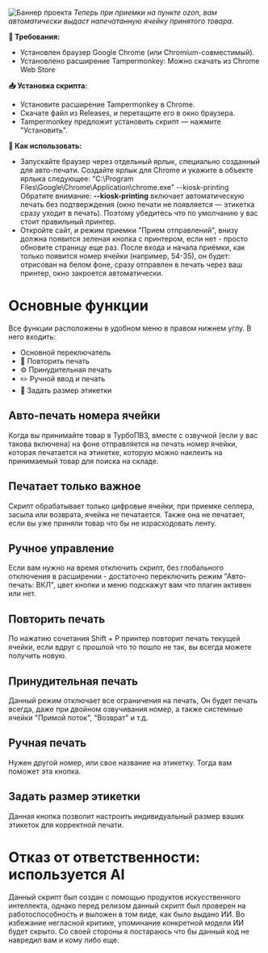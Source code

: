 
![Баннер проекта](https://i.postimg.cc/GhsYG4Vd/Frame-8.png)
*Теперь при приемки на пункте ozon, вам автоматически выдаст напечатанную ячейку принятого товара.*

**🧰 Требования:**
- Установлен браузер Google Chrome (или Chromium-совместимый).
- Установлено расширение Tampermonkey: Можно скачать из Chrome Web Store

**📥 Установка скрипта:**
- Установите расширение Tampermonkey в Chrome.
- Скачате файл из Releases, и перетащите его в окно браузера.
- Tampermonkey предложит установить скрипт — нажмите "Установить".

**🧾 Как использовать:**
- Запускайте браузер через отдельный ярлык, специально созданный для авто-печати.
Создайте ярлык для Chrome и укажите в объекте ярлыка следующее:
"C:\Program Files\Google\Chrome\Application\chrome.exe" --kiosk-printing
Обратите внимание: **--kiosk-printing** включает автоматическую печать без подтверждения (окно печати не появляется — этикетка сразу уходит в печать).
Поэтому убедитесь что по умолчанию у вас стоит правильный принтер.
- Откройте сайт, и режим приемки "Прием отправлений", внизу должна появится зеленая кнопка с принтером, если нет - просто обновите страницу еще раз.
После входа и начала приёмки, как только появится номер ячейки (например, 54-35), он будет:
отрисован на белом фоне, сразу отправлен в печать через ваш принтер, окно закроется автоматически.
# Основные функции
Все функции расположены в удобном меню в правом нижнем углу. В него входить:

 - Основной переключатель
 - 🔁 Повторить печать 
 - ⚙️ Принудительная печать 
 - ✏️ Ручной ввод и печать
 - 📐 Задать размер этикетки

## Авто-печать номера ячейки
Когда вы принимайте товар в ТурбоПВЗ, вместе с озвучкой (если у вас такова включена) на фоне отправляется на печать номер ячейки, которая печатается на этикетке, которую можно наклеить на принимаемый товар для поиска на складе.
## Печатает только важное
Скрипт обрабатывает только цифровые ячейки, при приемке селлера, засыла или возврата, ячейка не печатается. Также она не печатает, если вы уже приняли товар что бы не израсходовать ленту.
## Ручное управление
Если вам нужно на время отключить скрипт, без глобального отключения в расширении - достаточно переключить режим "Авто-печать: ВКЛ", цвет кнопки и меню подскажут вам что плагин активен или нет.
## Повторить печать
По нажатию сочетания Shift + P принтер повторит печать текущей ячейки, если вдруг с прошлой что то пошло не так, вы всегда можете получить новую.
## Принудительная печать
Данный режим отключает все ограничения на печать, Он будет печать всегда, даже при двойном озвучивания номер, а также системные ячейки "Примой поток", "Возврат" и т.д.
## Ручная печать
Нужен другой номер, или свое название на этикетку. Тогда вам поможет эта кнопка. 
## Задать размер этикетки
Данная кнопка позволит настроить индивидуальный размер ваших этикеток для корректной печати.
# Отказ от ответственности: используется AI
Данный скрипт был создан с помощью продуктов искусственного интеллекта, однако перед релизом данный скрипт был проверен на работоспособность и выложен в том виде, как было выдано ИИ. Во избежание негласной критике, упоминание конкретной модели ИИ будет скрыто.  Со своей стороны я постараюсь что бы данный код не навредил вам и кому либо еще.
